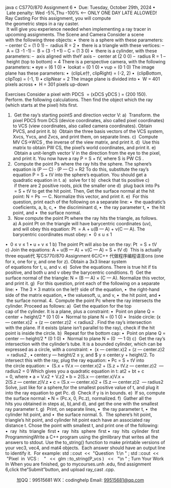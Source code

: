 java c
CS770/870 Assignment 6
•  Due: Tuesday, October 29th, 2024
•  Late penalty: Wed -5%,Thu -100% <—– ONLY ONE DAY LATE ALLOWED!
Ray Casting
For this assignment, you will compute the geometric steps in a ray caster.  It will give you experience needed when implementing a ray tracer in upcoming assignments.
The Scene and Camera
Consider a scene with the following three objects:
•  there is a sphere with these parameters:
– center C = (1 0 1)
–  radius R = 2
•  there is a triangle with these vertices:
– A = (3 -1 -1)
–  B = (3 -1 +1)
– C = (1 3 0)
•  there is a cylinder, with these parameters:
–  axis aligned with theY axis
–  center at (2 0 0)
–  radius R = 1
–  height (top to bottom) = 4
There is a perspective camera, with the following parameters:
• eye = (6 1 0)
•  lookat = (0 1 0)
• vup = (0 1 0)
The image plane has these parameters:
•  (clipLe什, clipRight) = (-2, 2)
•  (clipBottom, clipTop) = (-1, 1)
• clipNear = 2
The image plane is divided into
•  W = 401 pixels across
•  H = 301 pixels up-down


Exercises
Consider a pixel with PDCS  = (xDCS yDCS ) = (200 150). Perform. the following calculations. Then find the object which
the ray (which starts at the pixel) hits first.
1.  Get the ray’s starting pointS and direction vector V:
a)  Transform. the pixel PDCS from DCS (device coordinates, also called pixel coordinates) to VCS (view coordinates, also called camera coordinates). Obtain PVCS, and print it.
b)  Obtain the three basis vectors of the VCS system, Xvcs, Yvcs, and Zvcs, and print them, on separate lines.
c)  Compute MV CS→WCS , the inverse of the view matrix, and print it.
d)  Use this matrix to obtain PW CS, the pixel’s world coordinates, and print it.
e)  Obtain a unit-length vector V in the direction from the eye to the pixel, and print it. You now have a ray P = S + tV, where S is PW CS . 
2.  Compute the point Ps where the ray hits the sphere. The sphere’s equation is (P — C) · (P — C) = R2
To do this, substitute the ray’s equation P = S + tV into the sphere’s equation. You should get a quadratic equation in t.
a)  solve for t
b)  check that tis positive
c)  if there are 2 positive roots, pick the smaller one
d)  plug back into Ps  = S + tV to get the hit point.
Then, Get the surface normal at the hit point: N = Ps  — C. Normalize this vector, and print it.
e)  For this question, print each of the following on a separate line:
•  the quadratic’s coeficients, a, b, c,
•  the discriminant d,
•  the ray parameter t,
•  the hit point, and
•  the surface normal.
3.  Now compute the point Pt where the ray hits the triangle, as follows.
a) A point Pt on the triangle will have barycentric coordinates (uv), and will obey this equation: Pt  = A + u(B —
A) + v(C — A). The barycentric coordinates must obey:
•  0 ≤ u ≤ 1


•  0 ≤ v ≤ 1
• u + v ≤ 1
b) The point Pt will also be on the ray: Pt  = S + tV
c) Join the equations: A + u(B — A) + v(C — A) = S + tV
d)  This is actually three equati代 写CS770/870 Assignment 6C/C++
代做程序编程语言ons (one for x, one for y, and one for z). Obtain a 3x3 linear system of equations for t, u, and v.
e)  Solve the equations. There is true hit if tis positive, and both u and v obey the barycentric conditions.
f)  Get the surface normal of the triangle: N = (B — A) × (C — A). Normalize this vector, and print it.
g)  For this question, print each of the following on a separate line:
•  The 3 × 3 matrix on the le什 side of the equation,
•  the right-hand side of the matrix equation,
• the valuesoft, u, and v,
•  the hit point, and
•  the surface normal.
4.  Compute the point Pc where the ray intersects the cylinder. Proceed as follows:
a)  Get the equation for the top cap of the cylinder. It is a plane, plus a constraint:
•  Point on plane Q = center + height/2 * (0 1 0)
•  Normal to plane N = (0 1 0)
•  Inside circle: (x — center.x)2  + (z — center.z)2  < radius2 .
Find the ray’s intersection with the plane. If it exists (plane isn’t parallel to the ray), check if the hit point is inside the circle.
b)  Repeat for the bottom cap:
•  Point on plane Q = center — height/2 * (0 1 0)
•  Normal to plane N = (0  — 1 0)
c)  Get the ray’s intersection with the cylinder’s tube. It is a bounded cylinder, which can be expressed as a circle, with a constraint:
•  (x — center.x)2 + (z — center.z)2  = radius2 ,
• center.y — height/2 ≤ y, and $ y ≤ center.y + height/2.
To intersect this with the ray, plug the ray equation:
• Pc = S + tV
into the circle equation:
•  (S.x + tV.x — center.x)2 + (S.z + tV.z — center.z)2  — radius2 = 0
Which gives you a quadratic equation in t: at2 + bt + c = 0, where
• a = V.x2 + V.z2
• b = 2(S.x — center.x)V.x + 2(S.z — center.z)V.z
• c = (S.x — center.x)2 + (S.z — center.z)2  — radius2
Solve, just like for a sphere,for the smallest positive value of t, and plug it into the ray equation to get Pc.
d)  Check if y is in bounds.
e)  If so, compute the surface normal:
• N = (Pc.x, 0, Pc.z), normalized.
f)  Gather all the hits you obtained in steps a), b),and d), and get the one with the smallest ray parameter t.
g)  Print, on separate lines,
•  the ray parameter t,
•  the cylinder hit point, and
•  the surface normal.
5.  The sphere’s hit point, triangle’s hit point, and cylinder hit point each have an associated ray distance t. Chose the point with smallest t, and print one of the following:
•  ray  hits  triangle  ﬁrst
•  ray  hits  sphere  ﬁrst
•  ray  hits  cylinder  ﬁrst
ProgrammingWrite a C++ program using the glmlibrary that writes all the answers to stdout. Use the to_string() function to make printable versions of your vec3, vec4, and mat4 objects.  Each answer should have an output line to identify it.  For example:
std ::cout  <<  "Question  1:\n " ;
std ::cout  <<  "Pixel  in  VCS :    "   <<  glm ::to_string(P_vcs )   <<   "\n " ;
Turn Your Work In
When you are finished, go to mycourses.unh .edu, find assignment 6,click the“Submit”button, and upload ray_cast .cpp.





         
加QQ：99515681  WX：codinghelp  Email: 99515681@qq.com

